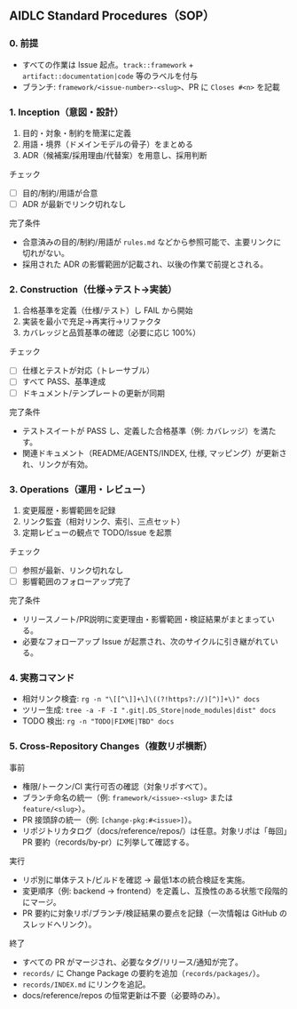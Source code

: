 ## AIDLC Standard Procedures（SOP）

### 0. 前提
- すべての作業は Issue 起点。`track::framework` + `artifact::documentation|code` 等のラベルを付与
- ブランチ: `framework/<issue-number>-<slug>`、PR に `Closes #<n>` を記載

### 1. Inception（意図・設計）
1) 目的・対象・制約を簡潔に定義
2) 用語・境界（ドメインモデルの骨子）をまとめる
3) ADR（候補案/採用理由/代替案）を用意し、採用判断

チェック
- [ ] 目的/制約/用語が合意
- [ ] ADR が最新でリンク切れなし

完了条件
- 合意済みの目的/制約/用語が `rules.md` などから参照可能で、主要リンクに切れがない。
- 採用された ADR の影響範囲が記載され、以後の作業で前提とされる。

### 2. Construction（仕様→テスト→実装）
1) 合格基準を定義（仕様/テスト）し FAIL から開始
2) 実装を最小で充足→再実行→リファクタ
3) カバレッジと品質基準の確認（必要に応じ 100%）

チェック
- [ ] 仕様とテストが対応（トレーサブル）
- [ ] すべて PASS、基準達成
- [ ] ドキュメント/テンプレートの更新が同期

完了条件
- テストスイートが PASS し、定義した合格基準（例: カバレッジ）を満たす。
- 関連ドキュメント（README/AGENTS/INDEX, 仕様, マッピング）が更新され、リンクが有効。

### 3. Operations（運用・レビュー）
1) 変更履歴・影響範囲を記録
2) リンク監査（相対リンク、索引、三点セット）
3) 定期レビューの観点で TODO/Issue を起票

チェック
- [ ] 参照が最新、リンク切れなし
- [ ] 影響範囲のフォローアップ完了

完了条件
- リリースノート/PR説明に変更理由・影響範囲・検証結果がまとまっている。
- 必要なフォローアップ Issue が起票され、次のサイクルに引き継がれている。

### 4. 実務コマンド
- 相対リンク検査: `rg -n "\[[^\]]+\]\((?!https?://)[^)]+\)" docs`
- ツリー生成: `tree -a -F -I ".git|.DS_Store|node_modules|dist" docs`
- TODO 検出: `rg -n "TODO|FIXME|TBD" docs`

### 5. Cross-Repository Changes（複数リポ横断）
事前
- 権限/トークン/CI 実行可否の確認（対象リポすべて）。
- ブランチ命名の統一（例: `framework/<issue>-<slug>` または `feature/<slug>`）。
- PR 接頭辞の統一（例: `[change-pkg:#<issue>]`）。
- リポジトリカタログ（docs/reference/repos/）は任意。対象リポは「毎回」PR 要約（records/by-pr）に列挙して確認する。

実行
- リポ別に単体テスト/ビルドを確認 → 最低1本の統合検証を実施。
- 変更順序（例: backend → frontend）を定義し、互換性のある状態で段階的にマージ。
 - PR 要約に対象リポ/ブランチ/検証結果の要点を記録（一次情報は GitHub のスレッドへリンク）。

終了
- すべての PR がマージされ、必要なタグ/リリース/通知が完了。
- `records/` に Change Package の要約を追加（`records/packages/`）。
- `records/INDEX.md` にリンクを追記。
 - docs/reference/repos の恒常更新は不要（必要時のみ）。
